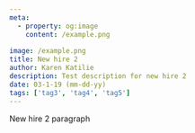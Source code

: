 ```yaml
---
meta:
  - property: og:image
    content: /example.png
    
image: /example.png
title: New hire 2
author: Karen Katilie
description: Test description for new hire 2
date: 03-1-19 (mm-dd-yy)
tags: ['tag3', 'tag4', 'tag5']
---
```


<BlogPost>
<p>

New hire 2 paragraph

</p>
</BlogPost>

